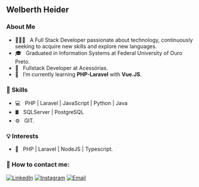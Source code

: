 <h2>Welberth Heider</h2>

<h3>About Me</h3>

- 🙋🏽‍♂️ &nbsp; A Full Stack Developer passionate about technology, continuously seeking to acquire new skills and explore new
languages.
- 🎓 &nbsp; Graduated in Information Systems at Federal University of Ouro Preto.
- 💼 &nbsp; Fullstack Developer at Acessórias.
- 🌱 &nbsp; I’m currently learning **PHP-Laravel** with **Vue.JS**.

<h3>🧰 Skills</h3>

- 💻 &nbsp; PHP | Laravel | JavaScript | Python | Java
- 🛢 &nbsp; SQLServer | PostgreSQL
- ⚙️ &nbsp; GIT.


<h3>💡 Interests</h3>

- 🔎 &nbsp; PHP | Laravel | NodeJS | Typescript.

<h3>💬 How to contact me: </h3>

<p align="center">

<a href="https://www.linkedin.com/in/welberth-heider-magalhaes-de-araujo/" target="_blank"><img alt="LinkedIn"
    src="https://img.shields.io/badge/LinkedIn-Welberth%20Heider-blue?logo=linkedin"></a>
<a href="https://www.instagram.com/welberthheider/" target="_blank"><img alt="Instagram"
    src="https://img.shields.io/badge/Instagram-Welberth%20Heider-blue?logo=Instagram"></a>
<a href="mailto:welberthheider@gmail.com" target="_blank"><img alt="Email"
    src="https://img.shields.io/badge/Email-welberthheider%40gmail.com-blue?logo=gmail"></a>

</p>
